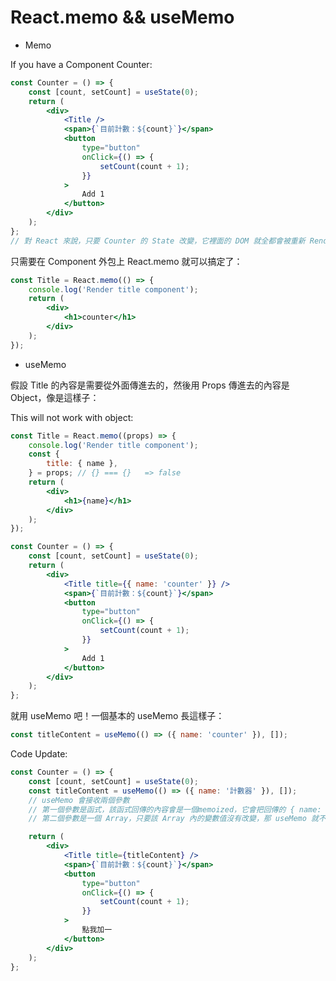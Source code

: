 # React.memo && useMemo

- Memo

If you have a Component Counter:

```jsx
const Counter = () => {
	const [count, setCount] = useState(0);
	return (
		<div>
			<Title />
			<span>{`目前計數：${count}`}</span>
			<button
				type="button"
				onClick={() => {
					setCount(count + 1);
				}}
			>
				Add 1
			</button>
		</div>
	);
};
// 對 React 來說，只要 Counter 的 State 改變，它裡面的 DOM 就全都會被重新 Render，就算是沒有任何改變的 Title 也是一樣，因為它在 Counter 裡面
```

只需要在 Component 外包上 React.memo 就可以搞定了：

```jsx
const Title = React.memo(() => {
	console.log('Render title component');
	return (
		<div>
			<h1>counter</h1>
		</div>
	);
});
```

- useMemo

假設 Title 的內容是需要從外面傳進去的，然後用 Props 傳進去的內容是 Object，像是這樣子：

This will not work with object:

```jsx
const Title = React.memo((props) => {
	console.log('Render title component');
	const {
		title: { name },
	} = props; // {} === {}   => false
	return (
		<div>
			<h1>{name}</h1>
		</div>
	);
});

const Counter = () => {
	const [count, setCount] = useState(0);
	return (
		<div>
			<Title title={{ name: 'counter' }} />
			<span>{`目前計數：${count}`}</span>
			<button
				type="button"
				onClick={() => {
					setCount(count + 1);
				}}
			>
				Add 1
			</button>
		</div>
	);
};
```

就用 useMemo 吧！一個基本的 useMemo 長這樣子：

```jsx
const titleContent = useMemo(() => ({ name: 'counter' }), []);
```

Code Update:

```jsx
const Counter = () => {
	const [count, setCount] = useState(0);
	const titleContent = useMemo(() => ({ name: '計數器' }), []);
	// useMemo 會接收兩個參數
	// 第一個參數是函式，該函式回傳的內容會是一個memoized，它會把回傳的 { name: counter } 存放在 titleContent，
	// 第二個參數是一個 Array，只要該 Array 內的變數值沒有改變，那 useMemo 就不會重新產生一個 memoized，既然不會重新產生，那 Title 也就不會重新 Render 了！然後上方的 Array 是空的，也就代表不管在任何情況下，這個 useMemo 都不會重新產生 memoized。

	return (
		<div>
			<Title title={titleContent} />
			<span>{`目前計數：${count}`}</span>
			<button
				type="button"
				onClick={() => {
					setCount(count + 1);
				}}
			>
				點我加一
			</button>
		</div>
	);
};
```

